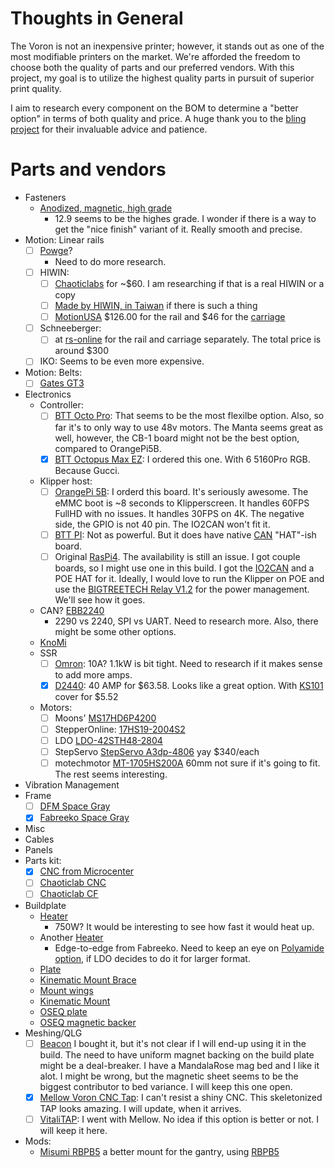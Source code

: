# Thoughts in General
The Voron is not an inexpensive printer; however, it stands out as one of the most modifiable printers on the market. We're afforded the freedom to choose both the quality of parts and our preferred vendors. With this project, my goal is to utilize the highest quality parts in pursuit of superior print quality.

I aim to research every component on the BOM to determine a "better option" in terms of both quality and price. A huge thank you to the [bling project](https://discord.com/channels/460117602945990666/713929975606018098) for their invaluable advice and patience.

# Parts and vendors
- Fasteners
  - [Anodized, magnetic, high grade](https://www.boltdepot.com/Metric_socket_cap_Class_12.9_alloy_steel_black_oxide_finish_3mm_x_0.5mm.aspx)
    - 12.9 seems to be the highes grade. I wonder if there is a way to get the "nice finish" variant of it. Really smooth and precise.
- Motion: Linear rails
  - [ ] [Powge](https://www.aliexpress.us/item/2255800751045001.html?gatewayAdapt=glo2usa4itemAdapt&_randl_shipto=US)?
    - Need to do more research.
  - [ ] HIWIN:
    - [ ] [Chaoticlabs](https://chaoticlab.xyz/products/mgn12h-mgn9h-mgn7h-hiwin-guide-rail-1?variant=40350092820578) for ~$60. I am researching if that is a real HIWIN or a copy
    - [ ] [Made by HIWIN, in Taiwan](https://www.aliexpress.us/item/3256804708445237.html) if there is such a thing
    - [ ] [MotionUSA](https://motionusa.com/manufacturer/hiwin/mgnr12r0370hm-e10-e10-hiwin) $126.00 for the rail and $46 for the [carriage](https://motionusa.com/manufacturer/hiwin/mgn12hzfc-hiwin)
  - [ ] Schneeberger:
    - [ ] at [rs-online](https://us.rs-online.com/product/schneeberger/mn-12-1000-10-15-g1-v1/71904298/) for the rail and carriage separately. The total price is around $300
  - [ ] IKO: Seems to be even more expensive.
- Motion: Belts:
  - [ ] [Gates GT3](https://www.fabreeko.com/products/gates-gt3-open-belt-ll-gt3-6-9-reinforced)
- Electronics
  - Controller:
    - [ ] [BTT Octo Pro](https://biqu.equipment/collections/control-board/products/bigtreetech-octopus-pro-v1-0-chip-f446?variant=40310085812322): That seems to be the most flexilbe option. Also, so far it's to only way to use 48v motors. The Manta seems great as well, however, the CB-1 board might not be the best option, compared to OrangePi5B.
    - [x] [BTT Octopus Max EZ](https://biqu.equipment/collections/control-board/products/bigtreetech-btt-octopusmax-ez-for-3d-printer): I ordered this one. With 6 5160Pro RGB. Because Gucci.
  - Klipper host:
    - [ ] [OrangePi 5B](https://a.co/d/esz9qjP): I orderd this board. It's seriously awesome. The eMMC boot is ~8 seconds to Klipperscreen. It handles 60FPS FullHD with no issues. It handles 30FPS on 4K. The negative side, the GPIO is not 40 pin. The IO2CAN won't fit it.
    - [ ] [BTT PI](https://biqu.equipment/collections/control-board/products/bigtreetech-btt-pi-v1-2?variant=40326121980002): Not as powerful. But it does have native [CAN](https://biqu.equipment/collections/control-board/products/bigtreetech-btt-pi-v1-2?variant=40332289867874) "HAT"-ish board.
    - [ ] Original [RasPi4](https://www.pishop.us/product/raspberry-pi-4-model-b-8gb/). The availability is still an issue. I got couple boards, so I might use one in this build. I got the [IO2CAN](https://github.com/bigtreetech/IO2CAN) and a POE HAT for it. Ideally, I would love to run the Klipper on POE and use the [BIGTREETECH Relay V1.2](https://biqu.equipment/collections/expansion-board/products/bigtreetech-reply-v1-2-automatic-shutdown-module-after-printing) for the power management. We'll see how it goes.
  - CAN? [EBB2240](https://biqu.equipment/collections/expansion-board/products/bigtreetech-ebb-sb2209-can-v1-0?variant=40214283485282)
    - 2290 vs 2240, SPI vs UART. Need to research more. Also, there might be some other options.
  - [KnoMi](https://biqu.equipment/products/bigtreetech-knomi-v1-0?_pos=64&_sid=e57d520f8&_ss=r)
  - SSR
    - [ ] [Omron](https://www.digikey.com/en/products/detail/omron-automation-and-safety/G3NA-210B-UTU-DC5-24/634443?): 10A? 1.1kW is bit tight. Need to research if it makes sense to add more amps.
    - [x] [D2440](https://www.digikey.com/en/products/detail/sensata-crydom/D2440/221764): 40 AMP for $63.58. Looks like a great option. With [KS101](https://www.digikey.com/en/products/detail/sensata-crydom/KS101/4303644) cover for $5.52
  - Motors:
    - [ ] Moons' [MS17HD6P4200](https://www.moonsindustries.com/p/nema-17-standard-hybrid-stepper-motors/ms17hd6p4200-000004611110008905)
    - [ ] StepperOnline: [17HS19-2004S2](https://www.omc-stepperonline.com/nema-17-bipolar-59ncm-84oz-in-2a-42x48mm-4-wires-w-1m-cable-connector-17hs19-2004s1)
    - [ ] LDO [LDO-42STH48-2804](https://www.fabreeko.com/products/ldo-42sth48-2804-ac-ah-ahs80-super-power-motors-by-ldo?variant=43913432858879)
    - [ ] StepServo [StepServo A3dp-4806](https://lukeslabonline.com/products/stepservo-a3dp-4806?_pos=1&_sid=deb75c0a7&_ss=r&variant=43236680270058) yay $340/each
    - [ ] motechmotor [MT-1705HS200A](http://motechmotor.com/productDetail-0104-31.html) 60mm not sure if it's going to fit. The rest seems interesting.
- Vibration Management
- Frame
  - [ ] [DFM Space Gray](https://dfh.fm/collections/frames/products/dfh-voron-2-4-frame-kit?variant=43644815737054)
  - [x] [Fabreeko Space Gray](https://www.fabreeko.com/products/ldo-voron-v2-4-frame-kit?variant=44096947519743)
- Misc
- Cables
- Panels
- Parts kit:
  - [x] [CNC from Microcenter](https://www.microcenter.com/product/659593/voron-v24-compatible-12-rail-cnc-weight-loss-structural-kit-parts-set-for-voron-24-3d-printer)
  - [ ] [Chaoticlab CNC](https://www.aliexpress.us/item/3256805089623652.html)
  - [ ] [Chaoticlab CF](https://www.aliexpress.us/item/3256805371839578.html)
- Buildplate
  - [Heater](https://keenovo.store/collections/standard-keenovo-silicone-heaters/products/keenovo-square-silicone-heater-3d-printer-build-plate-heatbed-heating-pad?variant=12459486314551)
    - 750W? It would be interesting to see how fast it would heat up.
  - Another [Heater](https://www.fabreeko.com/collections/v2-4/products/fabreeko-edge-to-edge-heaters-for-voron-printers?variant=42625668120831)
      - Edge-to-edge from Fabreeko. Need to keep an eye on [Polyamide option](https://www.fabreeko.com/collections/v0/products/ldo-v0-2-0-1-s1-polyimide-heater-power-supply-upgrade), if LDO decides to do it for larger format. 
  - [Plate](https://dfh.fm/collections/front-page-new/products/graded-aluminum-beds-by-lightweight-labware?variant=44156405907678)
  - [Kinematic Mount Brace](https://mandalaroseworks.com/products/kinematic-center-brace-for-voron-2-4)
  - [Mount wings](https://mandalaroseworks.com/products/voron-wings)
  - [Kinematic Mount](https://mandalaroseworks.com/products/matched-height-kinematic-kit)
  - [OSEQ plate](https://oseq.io/products/oseq-safe-sheet-350x350mm)
  - [OSEQ magnetic backer](https://oseq.io/products/strong-magnetic-sticker-for-350x350-heatbed)
- Meshing/QLG
  - [ ] [Beacon](https://beacon3d.com/product/beacon) I bought it, but it's not clear if I will end-up using it in the build. The need to have uniform magnet backing on the build plate might be a deal-breaker. I have a MandalaRose mag bed and I like it alot. I might be wrong, but the magnetic sheet seems to be the biggest contributor to bed variance. I will keep this one open.
  - [x] [Mellow Voron CNC Tap](https://www.aliexpress.us/item/3256805587288451.html): I can't resist a shiny CNC. This skeletonized TAP looks amazing. I will update, when it arrives.
  - [ ] [VitaliTAP](https://discord.com/channels/460117602945990666/713929975606018098/1140807797949333545): I went with Mellow. No idea if this option is better or not. I will keep it here.
- Mods:
  - [Misumi RBPB5](https://us.misumi-ec.com/vona2/detail/110300371460/?HissuCode=RBPB5) a better mount for the gantry, using [RBPB5](https://us.misumi-ec.com/vona2/detail/110300371460/?HissuCode=RBPB5)
